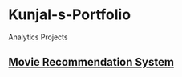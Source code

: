 # Kunjal-s-Portfolio

Analytics Projects

## [Movie Recommendation System](https://github.com/kunjalparate/MovieRecommendation.git)
